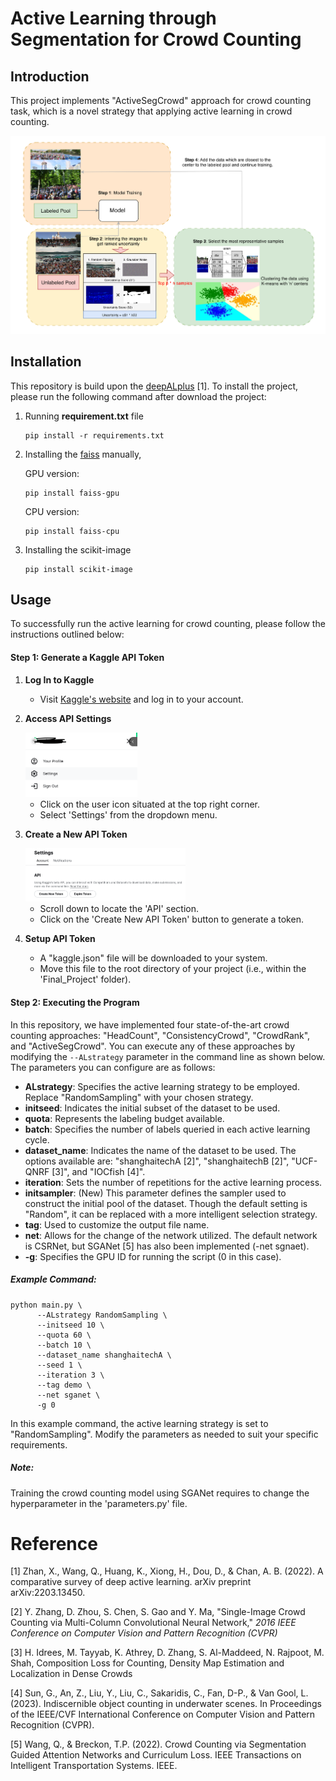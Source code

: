# Active Learning through Segmentation for Crowd Counting

## Introduction

This project implements "ActiveSegCrowd" approach for crowd counting task, which is a novel strategy that applying active learning in crowd counting.

<img src="https://raw.githubusercontent.com/ZihanDai/images/master/pipeline.png" style="zoom:50%;" />

## Installation

This repository is build upon the [deepALplus](https://github.com/SineZHAN/deepALplus/tree/master) [1]. To install the project, please run the following command after download the project:

1. Running **requirement.txt** file

   ```
   pip install -r requirements.txt    
   ```

2. Installing the [faiss](https://github.com/facebookresearch/faiss) manually, 

   GPU version:

   ```
   pip install faiss-gpu
   ```

   CPU version:

   ```
   pip install faiss-cpu
   ```

3. Installing the scikit-image

   ```
   pip install scikit-image
   ```

## Usage

To successfully run the active learning for crowd counting, please follow the instructions outlined below:

#### Step 1: Generate a Kaggle API Token

1. **Log In to Kaggle**
   - Visit [Kaggle's website](https://www.kaggle.com/) and log in to your account.

2. **Access API Settings**

   <img src="https://raw.githubusercontent.com/ZihanDai/images/master/%E6%88%AA%E5%B1%8F2023-09-04%2016.23.14.png" alt="w" style="zoom:25%;" />

   - Click on the user icon situated at the top right corner.
   - Select 'Settings' from the dropdown menu.

3. **Create a New API Token**

   <img src="https://raw.githubusercontent.com/ZihanDai/images/master/%E6%88%AA%E5%B1%8F2023-09-04%2016.24.43.png" style="zoom:25%;" />

   - Scroll down to locate the 'API' section.
   - Click on the 'Create New API Token' button to generate a token.

4. **Setup API Token**

   - A "kaggle.json" file will be downloaded to your system.
   - Move this file to the root directory of your project (i.e., within the 'Final_Project' folder).

#### Step 2: Executing the Program

In this repository, we have implemented four state-of-the-art crowd counting approaches: "HeadCount", "ConsistencyCrowd", "CrowdRank", and "ActiveSegCrowd". You can execute any of these approaches by modifying the `--ALstrategy` parameter in the command line as shown below. The parameters you can configure are as follows:

- **ALstrategy**: Specifies the active learning strategy to be employed. Replace "RandomSampling" with your chosen strategy.
- **initseed**: Indicates the initial subset of the dataset to be used.
- **quota**: Represents the labeling budget available.
- **batch**: Specifies the number of labels queried in each active learning cycle.
- **dataset_name**: Indicates the name of the dataset to be used. The options available are: "shanghaitechA [2]", "shanghaitechB [2]", "UCF-QNRF [3]", and "IOCfish [4]".
- **iteration**: Sets the number of repetitions for the active learning process.
- **initsampler**: (New) This parameter defines the sampler used to construct the initial pool of the dataset. Though the default setting is "Random", it can be replaced with a more intelligent selection strategy.
- **tag**: Used to customize the output file name.
- **net**: Allows for the change of the network utilized. The default network is CSRNet, but SGANet [5] has also been implemented (-net sgnaet).
- **-g**: Specifies the GPU ID for running the script (0 in this case).

##### Example Command:

```
python main.py \
      --ALstrategy RandomSampling \
      --initseed 10 \
      --quota 60 \
      --batch 10 \
      --dataset_name shanghaitechA \
      --seed 1 \
      --iteration 3 \
      --tag demo \
      --net sganet \
      -g 0
```

In this example command, the active learning strategy is set to "RandomSampling". Modify the parameters as needed to suit your specific requirements.

##### Note:

Training the crowd counting model using SGANet requires to change the hyperparameter in the 'parameters.py' file.

# Reference

[1] Zhan, X., Wang, Q., Huang, K., Xiong, H., Dou, D., & Chan, A. B. (2022). A comparative survey of deep active learning. arXiv preprint arXiv:2203.13450.

[2] Y. Zhang, D. Zhou, S. Chen, S. Gao and Y. Ma, "Single-Image Crowd Counting via Multi-Column Convolutional Neural Network," *2016 IEEE Conference on Computer Vision and Pattern Recognition (CVPR)*

[3] H. Idrees, M. Tayyab, K. Athrey, D. Zhang, S. Al-Maddeed, N. Rajpoot, M. Shah, Composition Loss for Counting, Density Map Estimation and Localization in Dense Crowds

[4] Sun, G., An, Z., Liu, Y., Liu, C., Sakaridis, C., Fan, D-P., & Van Gool, L. (2023). Indiscernible object counting in underwater scenes. In Proceedings of the IEEE/CVF International Conference on Computer Vision and Pattern Recognition (CVPR).

[5] Wang, Q., & Breckon, T.P. (2022). Crowd Counting via Segmentation Guided Attention Networks and Curriculum Loss. IEEE Transactions on Intelligent Transportation Systems. IEEE.
